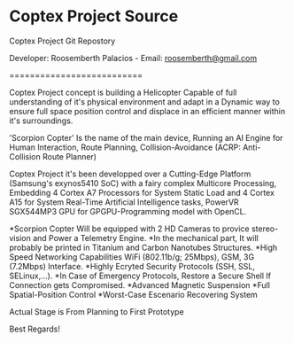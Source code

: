Coptex Project Source
==========================

Coptex Project Git Repostory

Developer: Roosemberth Palacios - Email: roosemberth@gmail.com

==========================

Coptex Project concept is building a Helicopter Capable of full understanding of it's physical environment and adapt in a Dynamic way to ensure full space position control and displace in an efficient manner within it's surroundings.

'Scorpion Copter' Is the name of the main device, Running an AI Engine for Human Interaction, Route Planning, Collision-Avoidance (ACRP: Anti-Collision Route Planner)

Coptex Project it's been developped over a Cutting-Edge Platform (Samsung's exynos5410 SoC) with a fairy complex Multicore Processing, Embedding 4 Cortex A7 Processors for System Static Load and 4 Cortex A15 for System Real-Time Artificial Intelligence tasks, PowerVR SGX544MP3 GPU for GPGPU-Programming model with OpenCL.

*Scorpion Copter Will be equipped with 2 HD Cameras to provice stereo-vision and Power a Telemetry Engine.
*In the mechanical part, It will probably be printed in Titanium and Carbon Nanotubes Structures.
*High Speed Networking Capabilities WiFi (802.11b/g; 25Mbps), GSM, 3G (7.2Mbps) Interface.
*Highly Ecryted Security Protocols (SSH, SSL, SELinux,...).
*In Case of Emergency Protocols, Restore a Secure Shell If Connection gets Compromised.
*Advanced Magnetic Suspension
*Full Spatial-Position Control
*Worst-Case Escenario Recovering System

Actual Stage is From Planning to First Prototype

Best Regards!

